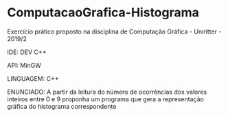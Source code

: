 # ComputacaoGrafica-Histograma
Exercício prático proposto na disciplina de Computação Gráfica - Uniritter - 2019/2

IDE: DEV C++

API: MinGW

LINGUAGEM: C++

ENUNCIADO:
A partir da leitura do número de ocorrências dos valores inteiros entre 0 e 9 proponha um programa que gera a representação gráfica do histograma correspondente
